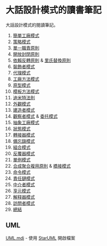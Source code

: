 # 大話設計模式的讀書筆記
大話設計模式的閱讀筆記。

1. [簡單工廠模式](Factory)
2. [策略模式](Strategy)
3. [單一職責原則](SRP)
4. [開放封閉原則](OCP)
5. [依賴反轉原則](DIP) & [里氏替換原則](LSP)
6. [裝飾者模式](Decorator)
7. [代理模式](Proxy)
8. [工廠方法模式](FactoryMethod)
9. [原型模式](Prototype)
10. [模板方法模式](TemplateMethod)
11. [迪米特法則](LoD)
12. [外觀模式](Facade)
13. [建造者模式](Builder)
14. [觀察者模式](Observer) & [委托模式](Delegation)
15. [抽象工廠模式](AbstractFactory)
16. [狀態模式](State)
17. [轉接器模式](Adapter)
18. [備忘錄模式](Memento)
19. [組合模式](Composite)
20. [反覆器模式](Iterator)
21. [單例模式](Singleton)
22. [合成聚合複用原則](CARP) & [橋接模式](Bridge)
23. [命令模式](Command)
24. [責任鏈模式](CoR)
25. [中介者模式](Mediator)
26. [享元模式](Flyweight)
27. [解释器模式](Interpreter)
28. [訪問者模式](Visitor)
29. [總結](Conclusion)  

## UML
[UML.mdj](UML.mdj) - 使用 [StarUML](http://staruml.io/) 開啟檔案

